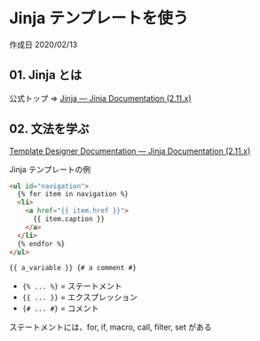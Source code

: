 # Jinja テンプレートを使う

作成日 2020/02/13

## 01. Jinja とは

公式トップ => [Jinja — Jinja Documentation \(2\.11\.x\)](https://palletsprojects.com/p/jinja/)

## 02. 文法を学ぶ

[Template Designer Documentation — Jinja Documentation \(2\.11\.x\)](https://jinja.palletsprojects.com/en/master/templates/#synopsis)

Jinja テンプレートの例

```html
<ul id="navigation">
  {% for item in navigation %}
  <li>
    <a href="{{ item.href }}">
      {{ item.caption }}
    </a>
  </li>
  {% endfor %}
</ul>

{{ a_variable }} {# a comment #}
```

- `{% ... %}` = ステートメント
- `{{ ... }}` = エクスプレッション
- `{# ... #}` = コメント

ステートメントには、for, if, macro, call, filter, set がある
